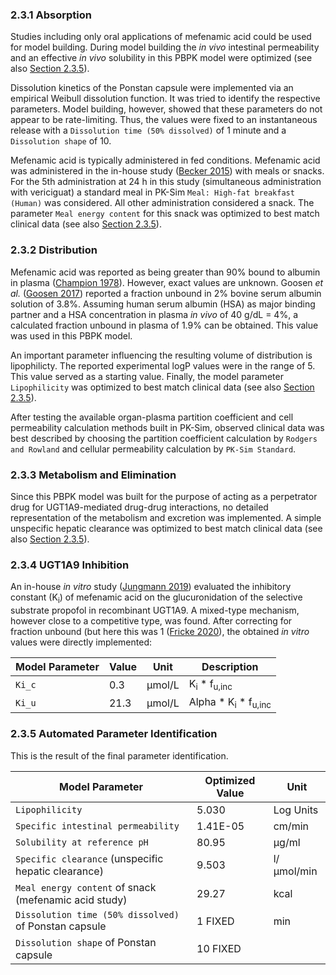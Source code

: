 ### 2.3.1 Absorption

Studies including only oral applications of mefenamic acid could be used for model building. During model building  the *in vivo* intestinal permeability and an effective *in vivo* solubility in this PBPK model were optimized (see also [Section 2.3.5](#235-Automated-Parameter-Identification)).

Dissolution kinetics of the Ponstan capsule  were implemented via an empirical Weibull dissolution function. It was tried to identify the respective parameters. Model building, however, showed that these parameters do not appear to be rate-limiting. Thus, the values were fixed to an instantaneous release with a `Dissolution time (50% dissolved)` of 1 minute and a `Dissolution shape` of 10. 

Mefenamic acid is typically administered in fed conditions. Mefenamic acid was administered in the in-house study ([Becker 2015](#5-References)) with meals or snacks. For the 5th administration at 24 h in this study (simultaneous administration with vericiguat) a standard meal in PK-Sim `Meal: High-fat breakfast (Human)` was considered. All other administration considered a snack. The parameter `Meal energy content` for this snack was optimized to best match clinical data  (see also [Section 2.3.5](#235-Automated-Parameter-Identification)).

### 2.3.2 Distribution

Mefenamic acid was reported as being greater than 90% bound to albumin in plasma ([Champion 1978](#5-References)). However, exact values are unknown. Goosen *et al.* ([Goosen 2017](#5-References)) reported a fraction unbound in 2% bovine serum albumin solution of 3.8%. Assuming human serum albumin (HSA) as major binding partner and a HSA concentration in plasma *in vivo* of 40 g/dL = 4%, a calculated fraction unbound in plasma of 1.9% can be obtained. This value was used in this PBPK model. 

An important parameter influencing the resulting volume of distribution is lipophilicty. The reported experimental logP values were in the range of 5. This value served as a starting value. Finally, the model parameter `Lipophilicity` was optimized to best match clinical data (see also [Section 2.3.5](#235-Automated-Parameter-Identification)).

After testing the available organ-plasma partition coefficient and cell permeability calculation methods built in PK-Sim, observed clinical data was best described by choosing the partition coefficient calculation by `Rodgers and Rowland` and cellular permeability calculation by `PK-Sim Standard`. 

### 2.3.3 Metabolism and Elimination

Since this PBPK model was built for the purpose of acting as a perpetrator drug for UGT1A9-mediated drug-drug interactions, no detailed representation of the metabolism and excretion was implemented. A simple unspecific hepatic clearance was optimized to best match clinical data (see also [Section 2.3.5](#235-Automated-Parameter-Identification)).

### 2.3.4 UGT1A9 Inhibition

An in-house *in vitro* study ([Jungmann 2019](#5-References)) evaluated the inhibitory constant (K<sub>i</sub>) of mefenamic acid on the glucuronidation of the selective substrate propofol in recombinant UGT1A9. A mixed-type mechanism, however close to a competitive type, was found. After correcting for fraction unbound (but here this was 1 ([Fricke 2020](#5-References)), the obtained *in vitro* values were directly implemented:

| **Model Parameter** | Value | Unit   | **Description**                           |
| :------------------ | ----- | ------ | ----------------------------------------- |
| `Ki_c`              | 0.3   | µmol/L | K<sub>i</sub> * f<sub>u,inc</sub>         |
| `Ki_u`              | 21.3  | µmol/L | Alpha * K<sub>i</sub> * f<sub>u,inc</sub> |


### 2.3.5 Automated Parameter Identification

This is the result of the final parameter identification.

| Model Parameter                                       | Optimized Value | Unit       |
| ----------------------------------------------------- | --------------- | ---------- |
| `Lipophilicity`                                       | 5.030           | Log Units  |
| `Specific intestinal permeability`                    | 1.41E-05        | cm/min     |
| `Solubility at reference pH`                          | 80.95           | µg/ml      |
| `Specific clearance` (unspecific hepatic clearance)   | 9.503           | l/µmol/min |
| `Meal energy content` of snack (mefenamic acid study) | 29.27           | kcal       |
| `Dissolution time (50% dissolved)` of Ponstan capsule | 1 FIXED         | min        |
| `Dissolution shape` of Ponstan capsule                | 10 FIXED        |            |

